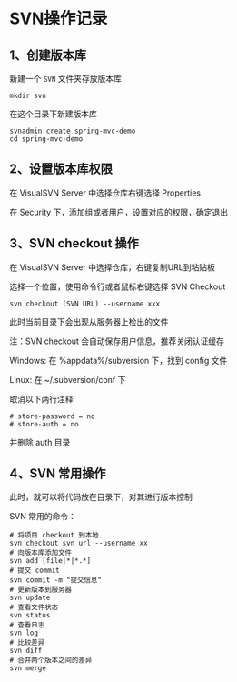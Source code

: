 # SVN操作记录

## 1、创建版本库

新建一个 `SVN` 文件夹存放版本库

```shell
mkdir svn
```

在这个目录下新建版本库

```shell
svnadmin create spring-mvc-demo
cd spring-mvc-demo
```

## 2、设置版本库权限

在 VisualSVN Server 中选择仓库右键选择 Properties

在 Security 下，添加组或者用户，设置对应的权限，确定退出

## 3、SVN checkout 操作

在 VisualSVN Server 中选择仓库，右键复制URL到粘贴板

选择一个位置，使用命令行或者鼠标右键选择 SVN Checkout

```shell
svn checkout (SVN URL) --username xxx
```

此时当前目录下会出现从服务器上检出的文件

注：SVN checkout 会自动保存用户信息，推荐关闭认证缓存

Windows: 在 %appdata%/subversion 下，找到 config 文件

Linux: 在 ~/.subversion/conf 下

取消以下两行注释

```shell
# store-password = no
# store-auth = no
```

并删除 auth 目录

## 4、SVN 常用操作

此时，就可以将代码放在目录下，对其进行版本控制

SVN 常用的命令：

```shell
# 将项目 checkout 到本地
svn checkout svn_url --username xx
# 向版本库添加文件
svn add [file|*|*.*]
# 提交 commit
svn commit -m "提交信息"
# 更新版本到服务器
svn update
# 查看文件状态
svn status
# 查看日志 
svn log
# 比较差异
svn diff
# 合并两个版本之间的差异
svn merge
```

